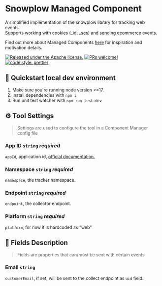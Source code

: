 # Snowplow Managed Component

A simplified implementation of the snowplow library for tracking web events.
<br>Supports working with cookies (_id, _ses) and sending ecommerce events.

Find out more about Managed Components [here](https://blog.cloudflare.com/zaraz-open-source-managed-components-and-webcm/) for inspiration and motivation details.

[![Released under the Apache license.](https://img.shields.io/badge/license-apache-blue.svg)](./LICENSE)
[![PRs welcome!](https://img.shields.io/badge/PRs-welcome-brightgreen.svg)](./CONTRIBUTING.md)
[![code style: prettier](https://img.shields.io/badge/code_style-prettier-ff69b4.svg?style=flat-square)](https://github.com/prettier/prettier)

## 🚀 Quickstart local dev environment

1. Make sure you're running node version >=17.
2. Install dependencies with `npm i`
3. Run unit test watcher with `npm run test:dev`

## ⚙️ Tool Settings

> Settings are used to configure the tool in a Component Manager config file

### App ID `string` _required_

`appId`, application id, [official documentation.](https://docs.snowplow.io/docs/collecting-data/collecting-from-own-applications/javascript-trackers/browser-tracker/browser-tracker-v3-reference/tracker-setup/initialization-options/#setting-the-application-id)

### Namespace `string` _required_

`namespace`, the tracker namespace.

### Endpoint `string` _required_

`endpoint`, the collector endpoint.

### Platform `string` _required_

`platform`, for now it is hardcoded as "web"



## 🧱 Fields Description

> Fields are properties that can/must be sent with certain events

### Email `string`

`customerEmail`, if set, will be sent to the collect endpoint as `uid` field.
